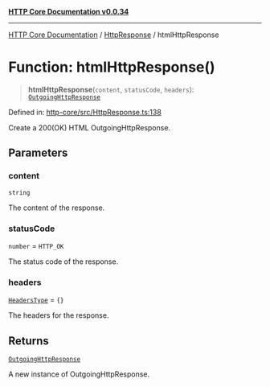 [**HTTP Core Documentation v0.0.34**](../../README.md)

***

[HTTP Core Documentation](../../modules.md) / [HttpResponse](../README.md) / htmlHttpResponse

# Function: htmlHttpResponse()

> **htmlHttpResponse**(`content`, `statusCode`, `headers`): [`OutgoingHttpResponse`](../../OutgoingHttpResponse/classes/OutgoingHttpResponse.md)

Defined in: [http-core/src/HttpResponse.ts:138](https://github.com/stonemjs/http-core/blob/31e23030575a56f9e3df3cf0d1fec6cbcbb56275/src/HttpResponse.ts#L138)

Create a 200(OK) HTML OutgoingHttpResponse.

## Parameters

### content

`string`

The content of the response.

### statusCode

`number` = `HTTP_OK`

The status code of the response.

### headers

[`HeadersType`](../../declarations/type-aliases/HeadersType.md) = `{}`

The headers for the response.

## Returns

[`OutgoingHttpResponse`](../../OutgoingHttpResponse/classes/OutgoingHttpResponse.md)

A new instance of OutgoingHttpResponse.
